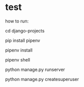 # test
how to run:

cd django-projects 

pip install pipenv

pipenv install

pipenv shell

python manage.py runserver

python manage.py createsuperuser
